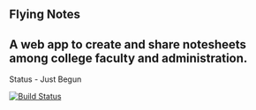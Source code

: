 Flying Notes
------------

## A web app to create and share notesheets among college faculty and administration.

Status - Just Begun

[![Build Status](https://travis-ci.org/[YOUR_GITHUB_USERNAME]/[YOUR_PROJECT_NAME].png)](https://travis-ci.org/[YOUR_GITHUB_USERNAME]/[YOUR_PROJECT_NAME])